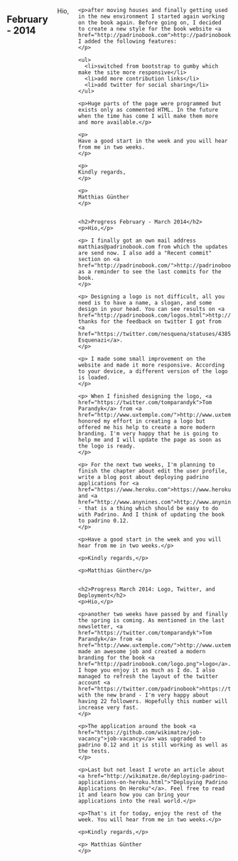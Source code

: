 ---
---
<div class="row">
  <div class="twelve columns">
    <h2>February - 2014</h2>
    <p>Hio,</p>

    <p>after moving houses and finally getting used in the new environment I started again working on the book again. Before going on, I decided to create a new style for the book website <a href="http://padrinobook.com">http://padrinobook.com</a>. I added the following features:
    </p>

    <ul>
      <li>switched from bootstrap to gumby which make the site more responsive</li>
      <li>add more contribution links</li>
      <li>add twitter for social sharing</li>
    </ul>

    <p>Huge parts of the page were programmed but exists only as commented HTML. In the future when the time has come I will make them more and more available.</p>

    <p>
    Have a good start in the week and you will hear from me in two weeks.
    </p>

    <p>
    Kindly regards,
    </p>

    <p>
    Matthias Günther
    </p>


    <h2>Progress February - March 2014</h2>
    <p>Hio,</p>

    <p> I finally got an own mail address matthias@padrinobook.com from which the updates are send now. I also add a "Recent commit" section on <a href="http://padrinobook.com/">http://padrinobook.com</a> as a reminder to see the last commits for the book.
    </p>

    <p> Designing a logo is not difficult, all you need is to have a name, a slogan, and some design in your head. You can see results on <a href="http://padrinobook.com/logos.html">http://padrinobook.com/logos.html</a>, thanks for the feedback on twitter I got from <a href="https://twitter.com/nesquena/statuses/438551498956349440">Nathan Esquenazi</a>.
    </p>

    <p> I made some small improvement on the website and made it more responsive. According to your device, a different version of the logo is loaded.
    </p>

    <p> When I finished designing the logo, <a href="https://twitter.com/tomparandyk">Tom Parandyk</a> from <a href="http://www.uxtemple.com/">http://www.uxtemple.com/</a> honored my effort in creating a logo but offered me his help to create a more modern branding. I'm very happy that he is going to help me and I will update the page as soon as the logo is ready.
    </p>

    <p> For the next two weeks, I'm planning to finish the chapter about edit the user profile, write a blog post about deploying padrino applications for <a href="https://www.heroku.com">https://www.heroku.com</a> and <a href="http://www.anynines.com">http://www.anynines.com</a> - that is a thing which should be easy to do with Padrino. And I think of updating the book to padrino 0.12.
    </p>

    <p>Have a good start in the week and you will hear from me in two weeks.</p>

    <p>Kindly regards,</p>

    <p>Matthias Günther</p>


    <h2>Progress March 2014: Logo, Twitter, and Deployment</h2>
    <p>Hio,</p>

    <p>another two weeks have passed by and finally the spring is coming. As mentioned in the last newsletter, <a href="https://twitter.com/tomparandyk">Tom Parandyk</a> from <a href="http://www.uxtemple.com/">http://www.uxtemple.com/</a> made an awesome job and created a modern branding for the book <a href="http://padrinobook.com/logo.png">logo</a>. I hope you enjoy it as much as I do. I also managed to refresh the layout of the twitter account <a href="https://twitter.com/padrinobook">https://twitter.com/padrinobook</a> with the new brand - I'm very happy about having 22 followers. Hopefully this number will increase very fast.
    </p>

    <p>The application around the book <a href="https://github.com/wikimatze/job-vacancy">job-vacancy</a> was upgraded to padrino 0.12 and it is still working as well as the tests.
    </p>

    <p>Last but not least I wrote an article about <a href="http://wikimatze.de/deploying-padrino-applications-on-heroku.html">"Deploying Padrino Applications On Heroku"</a>. Feel free to read it and learn how you can bring your applications into the real world.</p>

    <p>That's it for today, enjoy the rest of the week. You will hear from me in two weeks.</p>

    <p>Kindly regards,</p>

    <p> Matthias Günther
    </p>
  </div>
</div>

